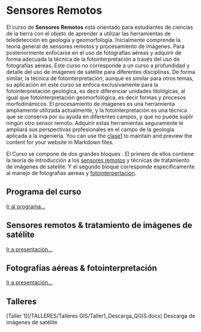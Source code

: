 # Sensores Remotos

El curso de **Sensores Remotos** está orientado para estudiantes de ciencias de la tierra con el objeto de aprender a utilizar las herramientas de teledetección en geología y geomorfología. Inicialmente comprende la teoría general de sensores remotos y procesamiento de imágenes. Para posteriormente enfocarse en el uso de fotografías aéreas y adquirir de forma adecuada la técnica de la fotointerpretación a través del uso de fotografías aéreas. 
Este curso no corresponde a un curso a profundidad y detalle del uso de imágenes de satélite para diferentes disciplinas. De forma similar, la técnica de fotointerpretación, aunque es similar para otros temas, su aplicación en este curso se enfoca exclusivamente para la fotointerpretación geológica, es decir diferenciar unidades litológicas, al igual que fotointerpretación geomorfológica, es decir formas y procesos morfodinámicos. 
El procesamiento de imágenes es una herramienta ampliamente utilizada actualmente, y la fotointerpretación es una técnica que se conserva por su ayuda en diferentes campos, y que no puede suplir ningún otro sensor remoto. Adquirir estas herramientas seguramente le ampliará sus perspectivas profesionales en el campo de la geología aplicada a la ingeniería.
You can use the [clase1](/html/01_SensoresRemoto.html) to maintain and preview the content for your website in Markdown files.

El Curso se compone de dos grandes bloques . El primero de ellos contiene la teoría de introducción a los [sensores remotos](/html/01_SensoresRemoto.html) y técnicas de tratamiento de imágenes de satelite. Y el segundo bloque corresponde específicamente al manejo de fotografias aereas y [fotointerpertacíon](/html/02_Fotointerpretacion.html).

## Programa del curso
[Ir al programa...](/Programa_SensoresRemoto.pdf)

## Sensores remotos & tratamiento de imágenes de satélite
[Ir a presentación...](/html/01_SensoresRemoto.html)

## Fotografías aéreas & fotointerpretación
[Ir a presentación...](/html/02_Fotointerpretacion.html)

## Talleres

[Taller 1](/TALLERES/Talleres GIS/Taller1_Descarga_QGIS.docx) Descarga de imágenes de satélite


